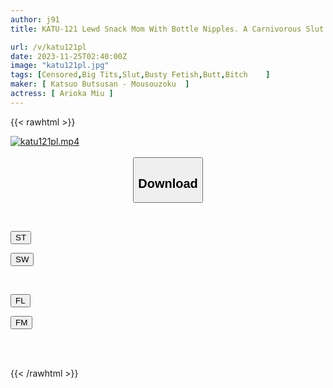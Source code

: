 ```yaml
---
author: j91
title: KATU-121 Lewd Snack Mom With Bottle Nipples. A Carnivorous Slut With Big Areolas Who Captivates People With Her Long Erotic Tongue.

url: /v/katu121pl
date: 2023-11-25T02:40:00Z
image: "katu121pl.jpg"
tags: [Censored,Big Tits,Slut,Busty Fetish,Butt,Bitch	 ]
maker: [ Katsuo Butsusan - Mousouzoku  ]
actress: [ Arioka Miu ]
---
```



{{< rawhtml >}}

<div class="video" data-videoid="mOPV7PZQgeFbxy8">
    <a href="javascript:;">
        <img src="/v/katu121pl/katu121pl.jpg" width="WIDTH" height="HEIGHT" alt="katu121pl.mp4" loading="lazy">
    </a>
</div>

<script type="text/javascript" src="https://j91.asia/asset/on-demand-st.js"></script>

<br>
  <link rel="stylesheet" href="https://j91.asia/asset/bs5.css">
  
  <center>
  <button class="btn btn-primary" type="button" data-bs-toggle="collapse" data-bs-target=".multi-collapse" aria-expanded="false" aria-controls="multiCollapseExample1 multiCollapseExample2"><h2>Download</h2></button></center>
</p>
<div class="row">
  <div class="col">
    <div class="collapse multi-collapse" id="multiCollapseExample1">
      <div class="card card-body">
	      	      <br>
<div class="buttons">  
<p><a href="https://streamtape.to/v/mOPV7PZQgeFbxy8" target="_blank"><button class="btn-hover color-3"><i class="fa fa-download"></i> ST</button></a></p>
<p><a href="https://flaswish.com/nuk7gawoo1oi" target="_blank"><button class="btn-hover color-2"><i class="fa fa-download"></i> SW</button></a></p></div>
    </div>
  </div>
</div>
  <div class="col">
    <div class="collapse multi-collapse" id="multiCollapseExample2">
      <div class="card card-body">
	      <br>
<div class="buttons">
<p><a href="javascript:;" target="_blank"><button class="btn-hover color-9"><i class="fa fa-download"></i> FL</button></a></p>
<p><a href="javascript:;" target="_blank"><button class="btn-hover color-8"><i class="fa fa-download"></i> FM</button></a></p></div>
<br><br>
      </div>
    </div>
  </div>
</div>

{{< /rawhtml >}}
